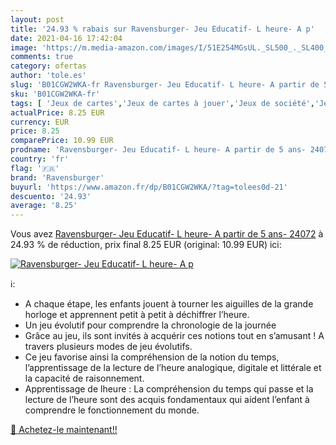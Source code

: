```yaml
---
layout: post
title: '24.93 % rabais sur Ravensburger- Jeu Educatif- L heure- A p'
date: 2021-04-16 17:42:04
image: 'https://m.media-amazon.com/images/I/51E254MGsUL._SL500_._SL400_.jpg'
comments: true
category: ofertas
author: 'tole.es'
slug: 'B01CGW2WKA-fr Ravensburger- Jeu Educatif- L heure- A partir de 5 ans- 24072'
sku: 'B01CGW2WKA-fr'
tags: [ 'Jeux de cartes','Jeux de cartes à jouer','Jeux de société','Jeux et Jouets','Jeux et jouets','ravensburger', ]
actualPrice: 8.25 EUR
currency: EUR
price: 8.25
comparePrice: 10.99 EUR
prodname: 'Ravensburger- Jeu Educatif- L heure- A partir de 5 ans- 24072'
country: 'fr'
flag: '🇫🇷'
brand: 'Ravensburger'
buyurl: 'https://www.amazon.fr/dp/B01CGW2WKA/?tag=tolees0d-21'
descuento: '24.93'
average: '8.25'
---
```


Vous avez [Ravensburger- Jeu Educatif- L heure- A partir de 5 ans- 24072](https://www.amazon.fr/dp/B01CGW2WKA/?tag=tolees0d-21)  à  24.93 % de réduction, prix final  8.25 EUR (original: 10.99 EUR) ici:

[![Ravensburger- Jeu Educatif- L heure- A p](https://m.media-amazon.com/images/I/51E254MGsUL._SL500_._SL400_.jpg)](https://www.amazon.fr/dp/B01CGW2WKA/?tag=tolees0d-21)

ℹ️:

- A chaque étape, les enfants jouent à tourner les aiguilles de la grande horloge et apprennent petit à petit à déchiffrer l’heure.
- Un jeu évolutif pour comprendre la chronologie de la journée
- Grâce au jeu, ils sont invités à acquérir ces notions tout en s’amusant ! A travers plusieurs modes de jeu évolutifs.
- Ce jeu favorise ainsi la compréhension de la notion du temps, l’apprentissage de la lecture de l’heure analogique, digitale et littérale et la capacité de raisonnement.
- Apprentissage de lheure : La compréhension du temps qui passe et la lecture de l’heure sont des acquis fondamentaux qui aident l’enfant à comprendre le fonctionnement du monde.

[🛒 Achetez-le maintenant!!](https://www.amazon.fr/dp/B01CGW2WKA/?tag=tolees0d-21)

